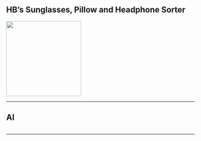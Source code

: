 <html>
<body>
  <h2>HB’s Sunglasses, Pillow and Headphone Sorter</h2>
  <a href="https://editor.p5js.org/21berrha/present/GZwJo7k76">
    <img width=200 src="https://user-images.githubusercontent.com/7727226/95097467-843bc680-06fb-11eb-9144-b4e4b854ecfb.jpg">
  </a>
  <hr>
  <h2>AI</h2>
  <img src="">
  <hr> 
</body>
</html>
